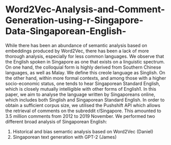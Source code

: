 # Word2Vec-Analysis-and-Comment-Generation-using-r-Singapore-Data-Singaporean-English-
While there has been an abundance of semantic analysis based on embeddings produced
by Word2Vec, there has been a lack of more thorough analysis, especially for less common
languages. We observe that the English spoken in Singapore as one that exists on a
linguistic spectrum. On one hand, the colloquial form is highly derived from Southern
Chinese languages, as well as Malay. We define this creole language as Singlish. On the
other hand, within more formal contexts, and among those with a higher socio-economic
status, one tends to hear Singaporean Standard English, which is closely mutually intelligible
with other forms of English1.
In this paper, we aim to analyse the language written by Singaporeans online, which
includes both Singlish and Singaporean Standard English. In order to obtain a sufficient
corpus size, we utilised the Pushshift API which allows the retrieval of comments on the
subreddit r/Singapore. This amounted to 3.5 million comments from 2012 to 2019
November.
We performed two different broad analysis of Singaporean English:
1. Historical and bias semantic analysis based on Word2Vec (Daniel)
2. Singaporean text generation with GPT-2 (James)

